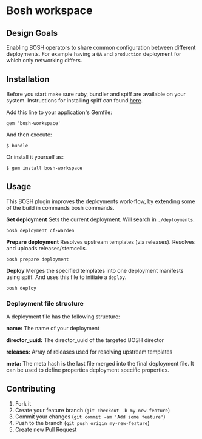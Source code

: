 # Bosh workspace

## Design Goals
Enabling BOSH operators to share common configuration between different deployments.
For example having a `QA` and `production` deployment for which only networking differs.

## Installation
Before you start make sure ruby, bundler and spiff are available on your system.
Instructions for installing spiff can found [here](https://github.com/cloudfoundry-incubator/spiff#installation).

Add this line to your application's Gemfile:

    gem 'bosh-workspace'

And then execute:

    $ bundle

Or install it yourself as:

    $ gem install bosh-workspace


## Usage
This BOSH plugin improves the deployments work-flow,
by extending some of the build in commands bosh commands.

**Set deployment**
Sets the current deployment. Will search in `./deployments`.
```
bosh deployment cf-warden
```

**Prepare deployment**
Resolves upstream templates (via releases).
Resolves and uploads releases/stemcells.
```
bosh prepare deployment
```

**Deploy**
Merges the specified templates into one deployment manifests using spiff.
And uses this file to initiate a `deploy`.
```
bosh deploy
```

### Deployment file structure
A deployment file has the following structure:

**name:**
The name of your deployment

**director_uuid:**
The director_uuid of the targeted BOSH director

**releases:**
Array of releases used for resolving upstream templates

**meta:**
The meta hash is the last file merged into the final deployment file.
It can be used to define properties deployment specific properties.

## Contributing

1. Fork it
2. Create your feature branch (`git checkout -b my-new-feature`)
3. Commit your changes (`git commit -am 'Add some feature'`)
4. Push to the branch (`git push origin my-new-feature`)
5. Create new Pull Request
